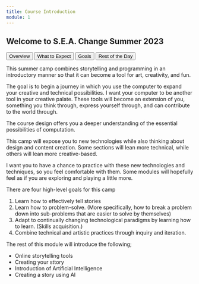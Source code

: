 ```yaml
---
title: Course Introduction
module: 1
---
```


## Welcome to S.E.A. Change Summer 2023


<div class="tab">
  <button class="tablinks active" onclick="openTab(event, 'Overview')">Overview</button>
  <button class="tablinks" onclick="openTab(event, 'Expect')">What to Expect</button>
  <button class="tablinks" onclick="openTab(event, 'Goals')">Goals</button>
  <button class="tablinks" onclick="openTab(event, 'Week')">Rest of the Day</button>  
</div>

<!-- Tab content -->
<div id="Overview" class="tabcontent" style="display:block">

<p>This summer camp combines storytelling and programming in an introductory manner so that it can become a tool for art, creativity, and fun.</p>
<p>The goal is to begin a journey in which you use the computer to expand your creative and technical possibilities.  I want your computer to be another tool in your creative palate. These tools will become an extension of you, something you think through, express yourself through, and can contribute to the world through.</p> <p> The course design offers you a deeper understanding of the essential possibilities of computation.</p>

</div>

<div id="Expect" class="tabcontent">
<p>This camp will expose you to new technologies while also thinking about design and content creation. Some sections will lean more technical, while others will lean more creative-based.</p>
<p>I want you to have a chance to practice with these new technologies and techniques, so you feel comfortable with them. Some modules will hopefully feel as if you are exploring and playing a little more.</p>
</div>

<div id="Goals" class="tabcontent">
<p>There are four high-level goals for this camp</p>
<ol>
<li>Learn how to effectively tell stories</li>
<li> Learn how to problem-solve. (More specifically, how to break a problem down into sub-problems that are easier to solve by themselves)</li>
<li> Adapt to continually changing technological paradigms by learning how to learn. (Skills acquisition.)</li>
<li> Combine technical and artistic practices through inquiry and iteration.</li>

</ol>
</div>

<div id="Week" class="tabcontent">
<p>The rest of this module will introduce the following;</p>
<ul>
<li> Online storytelling tools</li>
<li> Creating your sttory</li>
<li> Introduction of Artificial Intelligence</li>
<li> Creating a story using AI</li>
</ul>
</div>